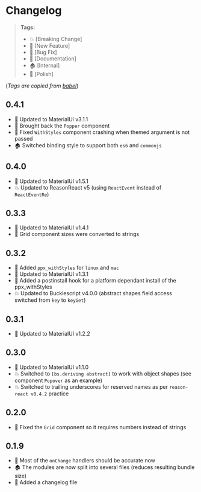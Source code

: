 # Changelog

> **Tags:**
> - :boom:       [Breaking Change]
> - :rocket:     [New Feature]
> - :bug:        [Bug Fix]
> - :memo:       [Documentation]
> - :house:      [Internal]
> - :nail_care:  [Polish]

(_Tags are copied from [babel](https://github.com/babel/babel/blob/master/CHANGELOG.md)_)

## 0.4.1
* :rocket: Updated to MaterialUi v3.1.1
* :bug: Brought back the `Popper` component
* :bug: Fixed `WithStyles` component crashing when themed argument is not passed
* :house: Switched binding style to support both `es6` and `commonjs`

## 0.4.0
* :rocket: Updated to MaterialUI v1.5.1
* :boom: Updated to ReasonReact v5 (using `ReactEvent` instead of `ReactEventRe`)

## 0.3.3
* :rocket: Updated to MaterialUI v1.4.1
* :bug: Grid component sizes were converted to strings

## 0.3.2
* :rocket: Added `ppx_withStyles` for `linux` and `mac`
* :rocket: Updated to MaterialUI v1.3.1
* :rocket: Added a postinstall hook for a platform dependant install of the ppx_withStyles
* :boom: Updated to Bucklescript v4.0.0 (abstract shapes field access switched from `key` to `keyGet`)

## 0.3.1
* :rocket: Updated to MaterialUI v1.2.2

## 0.3.0
* :rocket: Updated to MaterialUI v1.1.0
* :boom: Switched to `[bs.deriving abstract]` to work with object shapes (see component `Popover` as an example)
* :boom: Switched to trailing underscores for reserved names as per `reason-react v0.4.2` practice

## 0.2.0
* :bug: Fixed the `Grid` component so it requires numbers instead of strings

## 0.1.9

* :rocket: Most of the `onChange` handlers should be accurate now
* :house: The modules are now split into several files (reduces resulting bundle size)
* :memo: Added a changelog file
